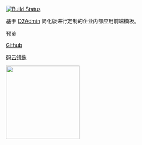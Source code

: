 [![Build Status](https://travis-ci.org/han-feng/cvicse-admin-start-kit.svg?branch=master)](https://travis-ci.org/han-feng/cvicse-admin-start-kit)

基于 [D2Admin](https://github.com/d2-projects/d2-admin-start-kit) 简化版进行定制的企业内部应用前端模板。

[预览](https://han-feng.github.io/cvicse-admin-start-kit)

[Github](https://github.com/han-feng/cvicse-admin-start-kit)

[码云镜像](https://gitee.com/han_feng/cvicse-admin-start-kit)

<a href="https://github.com/d2-projects/d2-admin" target="_blank"><img src="https://raw.githubusercontent.com/FairyEver/d2-admin/master/doc/image/d2-admin@2x.png" width="200"></a>
